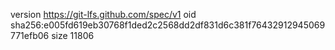 version https://git-lfs.github.com/spec/v1
oid sha256:e005fd619eb30768f1ded2c2568dd2df831d6c381f76432912945069771efb06
size 11806
